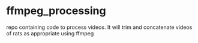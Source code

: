 # ffmpeg_processing
repo containing code to process videos. It will trim and concatenate videos of rats as appropriate using ffmpeg
